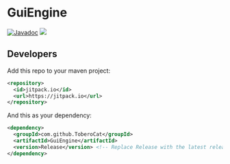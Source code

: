 # GuiEngine
[![Javadoc](https://img.shields.io/badge/JavaDoc-Online-green)](https://ToberoCat.github.io/GuiEngine/javadoc/)
[![](https://jitpack.io/v/ToberoCat/GuiEngine.svg)](https://jitpack.io/#ToberoCat/GuiEngine)

## Developers

Add this repo to your maven project:
```xml
<repository>
  <id>jitpack.io</id>
  <url>https://jitpack.io</url>
</repository>
```
And this as your dependency:
```xml
<dependency>
  <groupId>com.github.ToberoCat</groupId>
  <artifactId>GuiEngine</artifactId>
  <version>Release</version> <!-- Replace Release with the latest release, e.g: 1.1.2 -->
</dependency>
```
